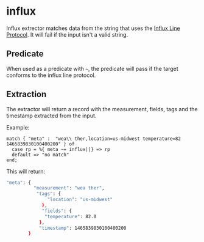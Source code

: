 # influx

Influx extrector matches data from the string that uses the [Influx Line Protocol](https://docs.influxdata.com/influxdb/v1.7/write_protocols/line_protocol_tutorial/). It will fail if the input isn't a valid string.

## Predicate

When used as a predicate with `~`, the predicate will pass if the target conforms to the influx line protocol.

## Extraction

The extractor will return a record with the measurement, fields, tags and the timestamp extracted from the input.

Example:

```tremor
match { "meta" :  "wea\\ ther,location=us-midwest temperature=82 1465839830100400200" } of
  case rp = %{ meta ~= influx||} => rp
  default => "no match"
end;
```

This will return:

```bash
"meta": {
          "measurement": "wea ther",
           "tags": {
               "location": "us-midwest"
             },
             "fields": {
              "temperature": 82.0
            },
            "timestamp": 1465839830100400200
        }
```
